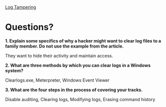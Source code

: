 [Log Tampering](https://resources.infosecinstitute.com/topics/hacking/ethical-hacking-log-tampering-101/)

# Questions?

**1. Explain some specifics of why a hacker might want to clear log files to a family member. Do not use the example from the article.**

They want to hide their activity and maintain access.

**2. What are three methods by which you can clear logs in a Windows system?**

Clearlogs.exe, Meterpreter, Windows Event Viewer

**3. What are the four steps in the process of covering your tracks.**

Disable auditing, Clearing logs, Modifying logs, Erasing command history